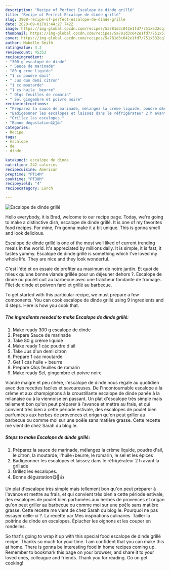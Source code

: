 ```yaml
---
description: "Recipe of Perfect Escalope de dinde grillé"
title: "Recipe of Perfect Escalope de dinde grillé"
slug: 3908-recipe-of-perfect-escalope-de-dinde-grille
date: 2020-09-01T01:44:27.742Z
image: https://img-global.cpcdn.com/recipes/5a781d3c042e1fd7/751x532cq70/escalope-de-dinde-grille-photo-principale-de-la-recette.jpg
thumbnail: https://img-global.cpcdn.com/recipes/5a781d3c042e1fd7/751x532cq70/escalope-de-dinde-grille-photo-principale-de-la-recette.jpg
cover: https://img-global.cpcdn.com/recipes/5a781d3c042e1fd7/751x532cq70/escalope-de-dinde-grille-photo-principale-de-la-recette.jpg
author: Mabelle Smith
ratingvalue: 4.2
reviewcount: 45353
recipeingredient:
- "300 g escalope de dinde"
- " Sauce de marinade"
- "80 g crme liquide"
- "1 cc poudre dail"
- " Jus dun demi citron"
- "1 cc moutarde"
- "1 cs huile  beurre"
- " Qlqs feuilles de romarin"
- " Sel gingembre et poivre noire"
recipeinstructions:
- "Préparez la sauce de marinade, mélangez la crème liquide, poudre d&#39;ail, le citron, la moutarde, l&#39;huile+beurre, le romarin, le sel et les épices"
- "Badigeonner les escalopes et laissez dans le réfrigérateur 2 h avant la grillade"
- "Grillez les escalopes."
- "Bonne dégustation😋💖👍"
categories:
- Recipe
tags:
- escalope
- de
- dinde

katakunci: escalope de dinde 
nutrition: 242 calories
recipecuisine: American
preptime: "PT14M"
cooktime: "PT38M"
recipeyield: "4"
recipecategory: Lunch

---
```



![Escalope de dinde grillé](https://img-global.cpcdn.com/recipes/5a781d3c042e1fd7/751x532cq70/escalope-de-dinde-grille-photo-principale-de-la-recette.jpg)

Hello everybody, it is Brad, welcome to our recipe page. Today, we're going to make a distinctive dish, escalope de dinde grillé. It is one of my favorites food recipes. For mine, I'm gonna make it a bit unique. This is gonna smell and look delicious.

Escalope de dinde grillé is one of the most well liked of current trending meals in the world. It's appreciated by millions daily. It is simple, it is fast, it tastes yummy. Escalope de dinde grillé is something which I've loved my whole life. They are nice and they look wonderful.

C&#39;est l&#39;été et on essaie de profiter au maximum de notre jardin. Et quoi de mieux qu&#39;une bonne viande grillée pour un déjeuner dehors ?. Escalope de dinde ou poulet cuit au barbecue avec une fraîcheur fondante de fromage.. Filet de dinde et poivron farci et grillé au barbecue.


To get started with this particular recipe, we must prepare a few components. You can cook escalope de dinde grillé using 9 ingredients and 4 steps. Here is how you cook that.

<!--inarticleads1-->

##### The ingredients needed to make Escalope de dinde grillé:

1. Make ready 300 g escalope de dinde
1. Prepare  Sauce de marinade
1. Take 80 g crème liquide
1. Make ready 1 càc poudre d&#39;ail
1. Take  Jus d&#39;un demi citron
1. Prepare 1 càc moutarde
1. Get 1 càs huile + beurre
1. Prepare  Qlqs feuilles de romarin
1. Make ready  Sel, gingembre et poivre noire


Viande maigre et peu chère, l&#39;escalope de dinde nous régale au quotidien avec des recettes faciles et savoureuses. De l&#39;incontournable escalope à la crème et aux champignons à la croustillante escalope de dinde panée à la milanaise ou à la viennoise en passant. Un plat d&#39;escalope très simple mais tellement bon qu&#39;on peut préparer à l&#39;avance et mettre au frais, et qui convient très bien a cette période estivale, des escalopes de poulet bien parfumées aux herbes de provences et origan qu&#39;on peut griller au barbecue ou comme moi sur une poêle sans matière grasse. Cette recette me vient de chez Sarah du blog le. 

<!--inarticleads2-->

##### Steps to make Escalope de dinde grillé:

1. Préparez la sauce de marinade, mélangez la crème liquide, poudre d&#39;ail, le citron, la moutarde, l&#39;huile+beurre, le romarin, le sel et les épices
1. Badigeonner les escalopes et laissez dans le réfrigérateur 2 h avant la grillade
1. Grillez les escalopes.
1. Bonne dégustation😋💖👍


Un plat d&#39;escalope très simple mais tellement bon qu&#39;on peut préparer à l&#39;avance et mettre au frais, et qui convient très bien a cette période estivale, des escalopes de poulet bien parfumées aux herbes de provences et origan qu&#39;on peut griller au barbecue ou comme moi sur une poêle sans matière grasse. Cette recette me vient de chez Sarah du blog le. Pourquoi ne pas essayer celle-ci ?. La recette par Mes inspirations culinaires. Tailler la poitrine de dinde en escalopes. Éplucher les oignons et les couper en rondelles. 

So that's going to wrap it up with this special food escalope de dinde grillé recipe. Thanks so much for your time. I am confident that you can make this at home. There is gonna be interesting food in home recipes coming up. Remember to bookmark this page on your browser, and share it to your loved ones, colleague and friends. Thank you for reading. Go on get cooking!

